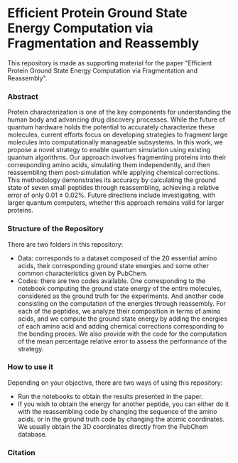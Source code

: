 # Efficient Protein Ground State Energy Computation via Fragmentation and Reassembly
This repository is made as supporting material for the paper "Efficient Protein Ground State Energy Computation via Fragmentation and Reassembly".

### Abstract
Protein characterization is one of the key components for understanding the human body and advancing drug discovery processes. While the future of quantum hardware holds the potential to accurately characterize these molecules, current efforts focus on developing strategies to fragment large molecules into computationally manageable subsystems. In this work, we propose a novel strategy to enable quantum simulation using existing quantum algorithms. Our approach involves fragmenting proteins into their corresponding amino acids, simulating them independently, and then reassembling them post-simulation while applying chemical corrections. This methodology demonstrates its accuracy by calculating the ground state of seven small peptides through reassembling, achieving a relative error of only 0.01 ± 0.02%. Future directions include investigating, with larger quantum computers, whether this approach remains valid for larger proteins.

### Structure of the Repository

There are two folders in this repository:
- Data: corresponds to a dataset composed of the 20 essential amino acids, their corresponding ground state energies and some other common characteristics given by PubChem.
- Codes: there are two codes available. One corresponding to the notebook computing the ground state energy of the entire molecules, considered as the ground truth for the experiments. And another code consisting on the computation of the energies through reassembly. For each of the peptides, we analyze their composition in terms of amino acids, and we compute the ground state energy by adding the energies of each amino acid and adding chemical corrections corresponding to the bonding proces. We also provide with the code for the computation of the mean percentage relative error to assess the performance of the strategy.

### How to use it
Depending on your objective, there are two ways of using this repository:
- Run the notebooks to obtain the results presented in the paper.
- If you wish to obtain the energy for another peptide, you can either do it with the reassembling code by changing the sequence of the amino acids. or in the ground truth code by changing the atomic coordinates. We usually obtain the 3D coordinates directly from the PubChem database. 

### Citation
